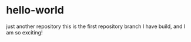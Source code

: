 # hello-world
just another repository
this is the first repository branch I have build, and I am so exciting!
